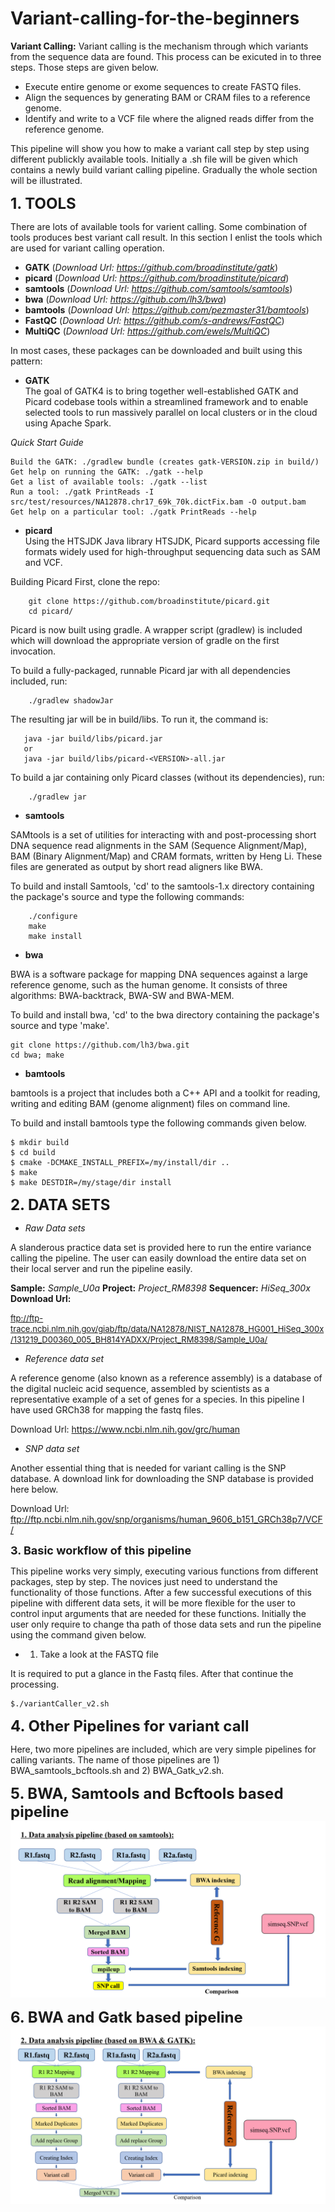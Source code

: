 # Variant-calling-for-the-beginners

**Variant Calling:**
Variant calling is the mechanism through which variants from the sequence data are found. This process can be exicuted in to three steps. Those steps are given below.
+ Execute entire genome or exome sequences to create FASTQ files.
+ Align the sequences by generating BAM or CRAM files to a reference genome.
+ Identify and write to a VCF file where the aligned reads differ from the reference genome.

This pipeline will show you how to make a variant call step by step using different publickly available tools.
Initially a .sh file will be given which contains a newly build variant calling pipeline.
Gradually the whole section will be illustrated.


<font size="5">**1. TOOLS**</font>

There are lots of available tools for varient calling. Some combination of tools produces best variant call result.
In this section I enlist the tools which are used for variant calling operation.

+ **GATK** (*Download Url: https://github.com/broadinstitute/gatk*)
+ **picard** (*Download Url: https://github.com/broadinstitute/picard*)
+ **samtools** (*Download Url: https://github.com/samtools/samtools*)
+ **bwa** (*Download Url: https://github.com/lh3/bwa*)
+ **bamtools** (*Download Url: https://github.com/pezmaster31/bamtools*)
+ **FastQC** (*Download Url: https://github.com/s-andrews/FastQC*)
+ **MultiQC** (*Download Url: https://github.com/ewels/MultiQC*)

In most cases, these packages can be downloaded and built using this pattern:

+ **GATK**  
The goal of GATK4 is to bring together well-established GATK and Picard codebase tools within a streamlined framework and to enable selected tools to run massively parallel on local clusters or in the cloud using Apache Spark.

 *Quick Start Guide*
~~~
Build the GATK: ./gradlew bundle (creates gatk-VERSION.zip in build/)
Get help on running the GATK: ./gatk --help
Get a list of available tools: ./gatk --list
Run a tool: ./gatk PrintReads -I src/test/resources/NA12878.chr17_69k_70k.dictFix.bam -O output.bam
Get help on a particular tool: ./gatk PrintReads --help
~~~

+ **picard**\
Using the HTSJDK Java library HTSJDK, Picard supports accessing file formats widely used for high-throughput sequencing data such as SAM and VCF.

Building Picard
First, clone the repo:
~~~
    git clone https://github.com/broadinstitute/picard.git
    cd picard/
~~~    
Picard is now built using gradle. A wrapper script (gradlew) is included which will download the appropriate version of gradle on the first invocation.

To build a fully-packaged, runnable Picard jar with all dependencies included, run:
~~~
    ./gradlew shadowJar
~~~
The resulting jar will be in build/libs. To run it, the command is:
~~~   
   java -jar build/libs/picard.jar
   or  
   java -jar build/libs/picard-<VERSION>-all.jar 
~~~   
To build a jar containing only Picard classes (without its dependencies), run:
~~~
    ./gradlew jar 
~~~

+ **samtools**

SAMtools is a set of utilities for interacting with and post-processing short DNA sequence read alignments in the SAM (Sequence Alignment/Map), BAM (Binary Alignment/Map) and CRAM formats, written by Heng Li. These files are generated as output by short read aligners like BWA.

To build and install Samtools, 'cd' to the samtools-1.x directory containing
the package's source and type the following commands:
~~~  
    ./configure
    make
    make install
~~~      
    
+ **bwa**

BWA is a software package for mapping DNA sequences against a large reference genome, such as the human genome. It consists of three algorithms: BWA-backtrack, BWA-SW and BWA-MEM. 

To build and install bwa, 'cd' to the bwa directory containing the package's source and type 'make'.
~~~
git clone https://github.com/lh3/bwa.git 
cd bwa; make
~~~

+ **bamtools**

bamtools is a project that includes both a C++ API and a toolkit for reading, writing and editing BAM (genome alignment) files on command line.

To build and install bamtools type the following commands given below.
~~~
$ mkdir build
$ cd build
$ cmake -DCMAKE_INSTALL_PREFIX=/my/install/dir ..
$ make
$ make DESTDIR=/my/stage/dir install
~~~  

<font size="5">**2. DATA SETS**</font>

+ *Raw Data sets*

A slanderous practice data set is provided here to run the entire variance calling the pipeline. The user can easily download the entire data set on their local server and run the pipeline easily.

 **Sample:** *Sample_U0a*
 **Project:** *Project_RM8398*
 **Sequencer:** *HiSeq_300x*
 **Download Url:** 

<font size="2">ftp://ftp-trace.ncbi.nlm.nih.gov/giab/ftp/data/NA12878/NIST_NA12878_HG001_HiSeq_300x/131219_D00360_005_BH814YADXX/Project_RM8398/Sample_U0a/</font>


+ *Reference data set*

A reference genome (also known as a reference assembly) is a database of the digital nucleic acid sequence, assembled by scientists as a representative example of a set of genes for a species. In this pipeline I have used GRCh38 for mapping the fastq files.

Download Url: https://www.ncbi.nlm.nih.gov/grc/human


+ *SNP data set*

Another essential thing that is needed for variant calling is the SNP database. A download link for downloading the SNP database is provided here below. 

Download Url: ftp://ftp.ncbi.nlm.nih.gov/snp/organisms/human_9606_b151_GRCh38p7/VCF/


<font size="4">**3. Basic workflow of this pipeline**</font>

This pipeline works very simply, executing various functions from different packages, step by step. The novices just need to understand the functionality of those functions. After a few successful executions of this pipeline with different data sets, it will be more flexible for the user to control input arguments that are needed for these functions. Initially the user only require to change tha path of those data sets and run the pipeline using the command given below.

+ 1. Take a look at the FASTQ file

It is required to put a glance in the Fastq files. After that continue the processing. 

~~~
$./variantCaller_v2.sh
~~~


<font size="5">**4. Other Pipelines for variant call**</font>

Here, two more pipelines are included, which are very simple pipelines for calling variants.
The name of those pipelines are 1) BWA_samtools_bcftools.sh and 2) BWA_Gatk_v2.sh.




<font size="5">**5. BWA, Samtools and Bcftools based pipeline**</font>
<img src="Images/pipeline1.png">

<font size="5">**6. BWA and Gatk based pipeline**</font>
<img src="Images/pipeline2.png">
